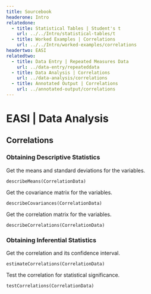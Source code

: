```yaml
---
title: Sourcebook
headerone: Intro
relatedone:
  - title: Statistical Tables | Student's t
    url: ../../Intro/statistical-tables/t
  - title: Worked Examples | Correlations
    url: ../../Intro/worked-examples/correlations
headertwo: EASI
relatedtwo:
  - title: Data Entry | Repeated Measures Data
    url: ../data-entry/repeateddata
  - title: Data Analysis | Correlations
    url: ../data-analysis/correlations
  - title: Annotated Output | Correlations
    url: ../annotated-output/correlations
---
```


# EASI | Data Analysis

## Correlations

### Obtaining Descriptive Statistics

Get the means and standard deviations for the variables.

```{r}
describeMeans(CorrelationData)
```

Get the covariance matrix for the variables.

```{r}
describeCovariances(CorrelationData)
```

Get the correlation matrix for the variables.

```{r}
describeCorrelations(CorrelationData)
```

### Obtaining Inferential Statistics

Get the correlation and its confidence interval.

```{r}
estimateCorrelations(CorrelationData)
```

Test the correlation for statistical significance.

```{r}
testCorrelations(CorrelationData)
```
